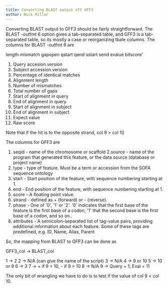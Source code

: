 ```yaml
---
title: Converting BLAST output oft GFF3
author: Nick Miller
---
```


Converting BLAST output to GFF3 should be fairly straightforward. The BLAST -outfmt 6 option gives a tab-separated table, and GFF3 is a tab-separated table, so its mostly a case or reorganizing tbale columns. The columns for BLAST -outfmt 6 are


length mismatch gapopen qstart qend sstart send
   evalue bitscore'

 1. Query accesion.version
 2. Subject accession.version
 3. Percentage of identical matches
 4. Alignment length
 5. Number of mismatches
 6. Total number of gaps
 7. Start of alignment in query
 8. End of alignment in query
 9. Start of alignment in subject
 10. End of alignment in subject
 11. Expect value
 12. Raw score

Note that if the hit is to the opposite strand, col 9 > col 10

The columns for GFF3 are

 1. seqid - name of the chromosome or scaffold
 2.source - name of the program that generated this feature, or the data source (database or project name)
 3. type - type of feature. Must be a term or accession from the SOFA sequence ontology
 4. start - Start position of the feature, with sequence numbering starting at 1.
 5. end - End position of the feature, with sequence numbering starting at 1.
 6. score - A floating point value.
 7. strand - defined as + (forward) or - (reverse).
 8. phase - One of '0', '1' or '2'. '0' indicates that the first base of the feature is the first base of a codon, '1' that the second base is the first base of a codon, and so on..
 9. attributes - A semicolon-separated list of tag-value pairs, providing additional information about each feature. Some of these tags are predefined, e.g. ID, Name, Alias, Parent
 
So, the mapping from BLAST to GFF3 can be done as 

GFF3_col -> BLAST_col

1 -> 2
2 -> N/A (can give the name of the script)
3 -> N/A
4 -> 9 or 10
5 -> 10 or 9
6 -> 3
7 -> + if 9 < 10, - if 9 > 10
8 -> N/A
9 -> Query = 1; Eval = 11

The only bit of wrangling we have to do is to test if the value of col 9 < col 10.


